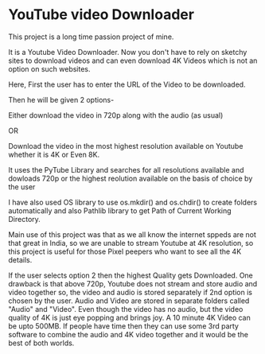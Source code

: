 <h1>YouTube video Downloader</h1>

This project is a long time passion project of mine.

It is a Youtube Video Downloader. Now you don't have to rely on sketchy sites to download videos and can even download 4K Videos which is not an option on such websites.

Here, First the user has to enter the URL of the Video to be downloaded.

Then he will be given 2 options-

Either download the video in 720p along with the audio (as usual)

OR

Download the video in the most highest resolution available on Youtube whether it is 4K or Even 8K.

It uses the PyTube Library and searches for all resolutions available and dowloads 720p or the highest reolution available on the basis of choice by the user

I have also used OS library to use os.mkdir() and os.chdir() to create folders automatically and also Pathlib library to get Path of Current Working Directory. 

Main use of this project was that as we all know the internet sppeds are not that great in India, so we are unable to stream Youtube at 4K resolution, so this project is useful for those Pixel peepers who want to see all the 4K details. 

If the user selects option 2 then the highest Quality gets Downloaded. One drawback is that above 720p, Youtube does not stream and store audio and video together so, the video and audio is stored separately if 2nd option is chosen by the user. Audio and Video are stored in separate folders called "Audio" and "Video".
Even though the video has no audio, but the video quality of 4K is just eye popping and brings joy. A 10 minute 4K Video can be upto 500MB.
If people have time then they can use some 3rd party software to combine the audio and 4K video together and it would be the best of both worlds. 
